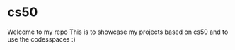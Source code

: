 # cs50
 Welcome to my repo 
 This is to showcase my projects based on cs50 and to use the codesspaces :)
